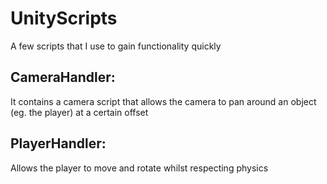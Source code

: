 # UnityScripts
A few scripts that I use to gain functionality quickly

## CameraHandler:
  It contains a camera script that allows the camera to pan around an object (eg. the player) at a certain offset

## PlayerHandler:
  Allows the player to move and rotate whilst respecting physics  
